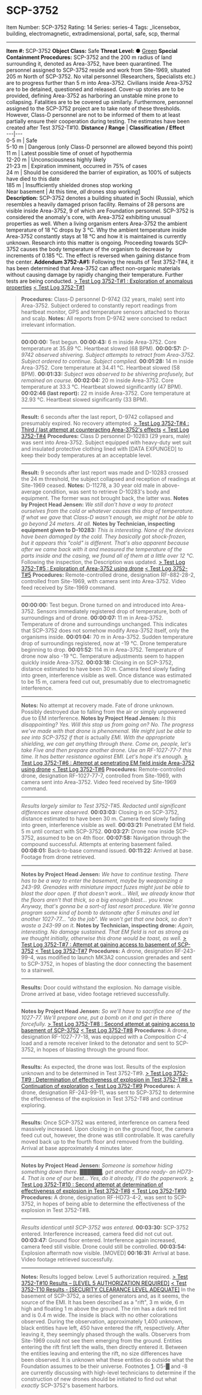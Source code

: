 # SCP-3752
Item Number: SCP-3752
Rating: 14
Series: series-4
Tags: _licensebox, building, electromagnetic, extradimensional, portal, safe, scp, thermal

---

**Item #:** SCP-3752
**Object Class:** Safe
**Threat Level:** ● [Green](http://scp-int.wikidot.com/niveaux-de-menace-des-objets-scp)
**Special Containment Procedures:** SCP-3752 and the 200 m radius of land surrounding it, denoted as Area-3752, have been quarantined. The personnel assigned to SCP-3752 reside and work from Site-1969, situated 205 m North of SCP-3752. No vital personnel (Researchers, Specialists etc.) are to progress further than 5 m into Area-3752.
Civilians inside Area-3752 are to be detained, questioned and released. Cover-up stories are to be provided, defining Area-3752 as harboring an unstable mine prone to collapsing. Fatalities are to be covered up similarly.
Furthermore, personnel assigned to the SCP-3752 project are to take note of these thresholds. However, Class-D personnel are not to be informed of them to at least partially ensure their cooperation during testing. The estimates have been created after Test 3752-T#10.
**Distance / Range** | **Classification / Effect**  
---|---  
0-5 m | Safe  
5-10 m | Dangerous (only Class-D personnel are allowed beyond this point)  
11 m | Latest possible time of onset of hypothermia  
12-20 m | Unconsciousness highly likely  
21-23 m | Expiration imminent, occurred in 75% of cases  
24 m | Should be considered the barrier of expiration, as 100% of subjects have died to this date  
185 m | Insufficiently shielded drones stop working  
Near basement | At this time, _all_ drones stop working[1](javascript:;)  
**Description:** SCP-3752 denotes a building situated in Sochi (Russia), which resembles a heavily damaged prison facility. Remains of 28 persons are visible inside Area-3752, 9 of which are Foundation personnel. SCP-3752 is considered the anomaly's core, with Area-3752 exhibiting unusual properties as well.
When a living organism enters Area-3752 the ambient temperature of 18 °C drops by 3 °C. Why the ambient temperature inside Area-3752 constantly stays at 18 °C and how it is maintained is currently unknown. Research into this matter is ongoing. Proceeding towards SCP-3752 causes the body temperature of the organism to decrease by increments of 0.185 °C. The effect is reversed when gaining distance from the center.
**Addendum 3752-A#1:** Following the results of Test 3752-T#4, it has been determined that Area-3752 can affect non-organic materials without causing damage by rapidly changing their temperature. Further tests are being conducted.
[> Test Log 3752-T#1 : Exploration of anomalous properties](javascript:;)
[< Test Log 3752-T#1](javascript:;)
> **Procedures:** Class-D personnel D-9742 (32 years, male) sent into Area-3752. Subject ordered to constantly report readings from heartbeat monitor, GPS and temperature sensors attached to thorax and scalp.
> **Notes:** All reports from D-9742 were concised to redact irrelevant information.
> * * *
> **00:00:00:** Test begun.
> **00:00:43:** 6 m inside Area-3752. Core temperature at 35.89 °C. Heartbeat slowed (68 BPM).
> **00:00:57:** _D-9742 observed shivering. Subject attempts to retract from Area-3752. Subject ordered to continue. Subject complied._
> **00:01:28:** 14 m inside Area-3752. Core temperature at 34.41 °C. Heartbeat slowed (58 BPM).
> **00:01:33:** _Subject was observed to be shivering profusely, but remained on course._
> **00:02:04:** 20 m inside Area-3752. Core temperature at 33.3 °C. Heartbeat slowed significantly (47 BPM).
> **00:02:46 (last report):** 22 m inside Area-3752. Core temperature at 32.93 °C. Heartbeat slowed significantly (33 BPM).
> * * *
> **Result:** 6 seconds after the last report, D-9742 collapsed and presumably expired. No recovery attempted.
[> Test Log 3752-T#4 : Third / last attempt at counteracting Area-3752's effects](javascript:;)
[< Test Log 3752-T#4](javascript:;)
> **Procedures:** Class D personnel D-10283 (29 years, male) was sent into Area-3752. Subject equipped with heavy-duty wet suit and insulated protective clothing lined with [DATA EXPUNGED] to keep their body temperatures at an acceptable level.
> * * *
> **Result:** 9 seconds after last report was made and D-10283 crossed the 24 m threshold, the subject collapsed and reception of readings at Site-1969 ceased.
> **Notes:** D-11278, a 30 year old male in above-average condition, was sent to retrieve D-10283's body and equipment. The former was not brought back, the latter was.
> **Notes by Project Head Jensen:** _We still don't have a way to protect ourselves from the cold or whatever causes this drop of temperature. If what we gave_ that _Class-D wasn't enough, we might not be able to go beyond 24 meters. At all._
> **Notes by Technician, inspecting equipment given to D-10283:** _This is interesting. None of the devices have been damaged by the cold. They basically got shock-frozen, but it appears this "cold" is different. That's also apparent because after we came back with it and measured the temperature of the parts inside and the casing, we found all of them at a little over 12 °C._  
>  Following the inspection, the Description was updated.
[> Test Log 3752-T#5 : Exploration of Area-3752 using drone](javascript:;)
[< Test Log 3752-T#5](javascript:;)
> **Procedures:** Remote-controlled drone, designation RF-882-28-2, controlled from Site-1969, with camera sent into Area-3752. Video feed received by Site-1969 command.
> * * *
> **00:00:00:** Test begun. Drone turned on and introduced into Area-3752. Sensors immediately registered drop of temperature, both of surroundings and of drone.
> **00:00:07:** 11 m in Area-3752. Temperature of drone and surroundings unchanged. This indicates that SCP-3752 does not somehow modify Area-3752 itself, only the organisms inside.
> **00:01:04:** 70 m in Area-3752. Sudden temperature drop of surroundings registered, now at -19 °C. Drone temperature beginning to drop.
> **00:01:52:** 114 m in Area-3752. Temperature of drone now also -19 °C. Temperature adjustments seem to happen quickly inside Area-3752.
> **00:03:18:** Closing in on SCP-3752, distance estimated to have been 30 m. Camera feed slowly fading into green, interference visible as well. Once distance was estimated to be 15 m, camera feed cut out, presumably due to electromagnetic interference.
> * * *
> **Notes:** No attempt at recovery made. Fate of drone unknown. Possibly destroyed due to falling from the air or simply unpowered due to EM interference.
> **Notes by Project Head Jensen:** _Is this disappointing? Yes. Will this stop us from going on? No. The progress we've made with that drone is phenomenal. We might just be able to see into SCP-3752 if that is_ actually _EMI. With the appropriate shielding, we can get anything through there. Come on, people, let's take Five and then prepare another drone. Use an RF-1027-77-7 this time. It has better resistance against EMI. Let's hope it's enough._
[> Test Log 3752-T#6 : Attempt at penetrating EM field inside Area-3752 using drone](javascript:;)
[< Test Log 3752-T#6](javascript:;)
> **Procedures:** Remote-controlled drone, designation RF-1027-77-7, controlled from Site-1969, with camera sent into Area-3752. Video feed received by Site-1969 command.
> * * *
> _Results largely similar to Test 3752-T#5. Redacted until significant differences were observed._
> **00:03:03:** Closing in on SCP-3752, distance estimated to have been 30 m. Camera feed slowly fading into green, interference visible as well.
> **00:03:21:** Penetrated EM field. 5 m until contact with SCP-3752.
> **00:03:27:** Drone now inside SCP-3752, assumed to be on 4th floor.
> **00:07:58:** Navigation through the compound successful. Attempts at entering basement failed.
> **00:08:01:** Back-to-base command issued.
> **00:11:22:** Arrived at base. Footage from drone retrieved.
> * * *
> **Notes by Project Head Jensen:** _We have to continue testing. There has to be a way to enter the basement, maybe by weaponizing a 243-99. Grenades with miniature impact fuzes might just be able to blast the door open. If that doesn't work… Well, we already know that the floors aren't that thick, so a big enough blast… you know. Anyway, that's gonna be a sort-of last resort procedure. We're gonna program some kind of bomb to detonate after 5 minutes and let another 1027-77… "do the job". We won't get that one back, so don't waste a 243-99 on it._
> **Notes by Technician, inspecting drone:** _Again, interesting. No damage sustained. That EM field is not as strong as we thought initially, otherwise this drone would be toast, as well._
[> Test Log 3752-T#7 : Attempt at gaining access to basement of SCP-3752](javascript:;)
[< Test Log 3752-T#7](javascript:;)
> **Procedures:** A drone, designation RF-243-99-4, was modified to launch MK3A2 concussion grenades and sent to SCP-3752, in hopes of blasting the door connecting the basement to a stairwell.
> * * *
> **Results:** Door could withstand the explosion. No damage visible. Drone arrived at base, video footage retrieved successfully.
> * * *
> **Notes by Project Head Jensen:** _So we'll have to sacrifice one of the 1027-77. We'll prepare one, put a bomb on it and get in there forcefully._
[> Test Log 3752-T#8 : Second attempt at gaining access to basement of SCP-3752](javascript:;)
[< Test Log 3752-T#8](javascript:;)
> **Procedures:** A drone, designation RF-1027-77-18, was equipped with a _Composition C-4_ load and a remote receiver linked to the detonator and sent to SCP-3752, in hopes of blasting through the ground floor.
> * * *
> **Results:** As expected, the drone was lost. Results of the explosion unknown and to be determined in Test 3752-T#9.
[> Test Log 3752-T#9 : Determination of effectiveness of explosion in Test 3752-T#8 + Continuation of exploration](javascript:;)
[< Test Log 3752-T#9](javascript:;)
> **Procedures:** A drone, designation RF-243-99-11, was sent to SCP-3752 to determine the effectiveness of the explosion in Test 3752-T#8 and continue exploring.
> * * *
> **Results:** Once SCP-3752 was entered, interference on camera feed massively increased. Upon closing in on the ground floor, the camera feed cut out, however, the drone was still controllable. It was carefully moved back up to the fourth floor and removed from the building. Arrival at base approximately 4 minutes later.
> * * *
> **Notes by Project Head Jensen:** _Someone is somehow hiding something down there. ██████, get another drone ready- an HD73-4. That is one of our best… Yes, do it already, I'll do the paperwork._
[> Test Log 3752-T#10 : Second attempt at determination of effectiveness of explosion in Test 3752-T#8](javascript:;)
[< Test Log 3752-T#10](javascript:;)
> **Procedures:** A drone, designation RF-HD73-4-2, was sent to SCP-3752, in hopes of being able to determine the effectiveness of the explosion in Test 3752-T#8.
> * * *
> _Results identical until SCP-3752 was entered._
> **00:03:30:** SCP-3752 entered. Interference increased, camera feed did not cut out.
> **00:03:47:** Ground floor entered. Interference again increased, camera feed still visible. Drone could still be controlled.
> **00:03:54:** Explosion aftermath now visible. [MOVED]
> **00:16:31:** Arrival at base. Video footage retrieved successfully.
> * * *
> **Notes:** Results logged below. Level 5 authorization required.
[> Test 3752-T#10 Results – [LEVEL 5 AUTHORIZATION REQUIRED]](javascript:;)
[< Test 3752-T10 Results - [SECURITY CLEARANCE LEVEL ADEQUATE]](javascript:;)
> In the basement of SCP-3752, a series of generators and, as it seems, the source of the EMI. It has been described as a "rift", 3 m wide, 6 m high and floating 1 m above the ground.
> The rim has a dark red tint and is 0.4 m wide. The inside is black with no other colorations observed.
> During the observation, approximately 1,400 unknown, black entities have left, 450 have entered the rift, respectively. After leaving it, they seemingly phased through the walls. Observers from Site-1969 could not see them emerging from the ground. Entities entering the rift first left the walls, then directly entered it.
> Between the entities leaving and entering the rift, no size differences have been observed. It is unknown what these entities do outside what the Foundation assumes to be their universe.
Footnotes
[1](javascript:;). O5-█ and -8 are currently discussing with high-level technicians to determine if the construction of new drones should be initiated to find out what _exactly_ SCP-3752's basement harbors.